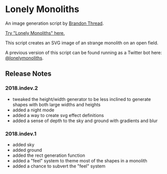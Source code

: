 # Lonely Monoliths

An image generation script by [Brandon Thread](http://threadsmind.com).

[Try "Lonely Monoliths" here.](https://threadsmind.github.io/lonely-monoliths/)

This script creates an SVG image of an strange monolith on an open field.

A previous version of this script can be found running as a Twitter bot here: [@lonelymonoliths](https://twitter.com/lonelymonoliths).

## Release Notes

### 2018.indev.2
- tweaked the height/width generator to be less inclined to generate shapes with both large widths and heights
- added a night mode
- added a way to create svg effect definitions
- added a sense of depth to the sky and ground with gradients and blur

### 2018.indev.1
- added sky
- added ground
- added the rect generation function
- added a "feel" system to theme most of the shapes in a monolith
- added a chance to subvert the "feel" system
